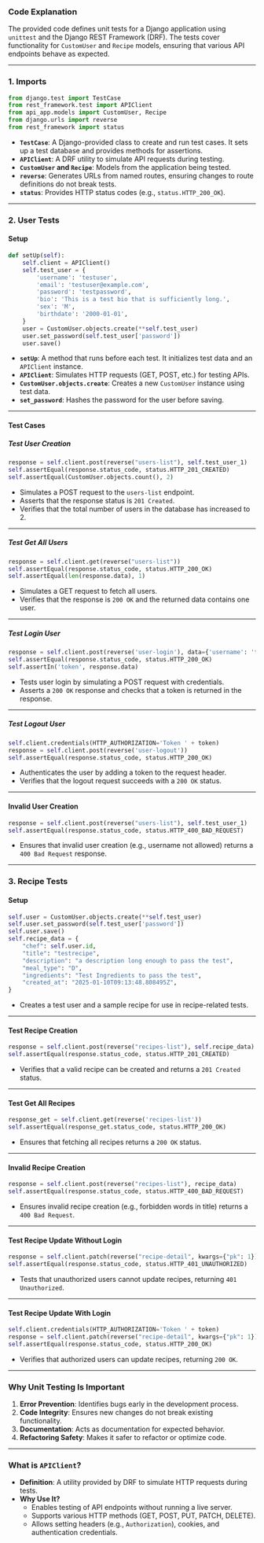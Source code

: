 ### **Code Explanation**

The provided code defines unit tests for a Django application using `unittest` and the Django REST Framework (DRF). The tests cover functionality for `CustomUser` and `Recipe` models, ensuring that various API endpoints behave as expected. 

---

### **1. Imports**

```python
from django.test import TestCase
from rest_framework.test import APIClient
from api_app.models import CustomUser, Recipe
from django.urls import reverse
from rest_framework import status
```

- **`TestCase`**: A Django-provided class to create and run test cases. It sets up a test database and provides methods for assertions.
- **`APIClient`**: A DRF utility to simulate API requests during testing.
- **`CustomUser` and `Recipe`**: Models from the application being tested.
- **`reverse`**: Generates URLs from named routes, ensuring changes to route definitions do not break tests.
- **`status`**: Provides HTTP status codes (e.g., `status.HTTP_200_OK`).

---

### **2. User Tests**

#### **Setup**

```python
def setUp(self):
    self.client = APIClient()
    self.test_user = {
        'username': 'testuser',
        'email': 'testuser@example.com',
        'password': 'testpassword',
        'bio': 'This is a test bio that is sufficiently long.',
        'sex': 'M',
        'birthdate': '2000-01-01',
    }
    user = CustomUser.objects.create(**self.test_user)
    user.set_password(self.test_user['password'])
    user.save()
```

- **`setUp`**: A method that runs before each test. It initializes test data and an `APIClient` instance.
- **`APIClient`**: Simulates HTTP requests (GET, POST, etc.) for testing APIs.
- **`CustomUser.objects.create`**: Creates a new `CustomUser` instance using test data.
- **`set_password`**: Hashes the password for the user before saving.

---

#### **Test Cases**

##### **Test User Creation**

```python
response = self.client.post(reverse("users-list"), self.test_user_1)
self.assertEqual(response.status_code, status.HTTP_201_CREATED)
self.assertEqual(CustomUser.objects.count(), 2)
```

- Simulates a POST request to the `users-list` endpoint.
- Asserts that the response status is `201 Created`.
- Verifies that the total number of users in the database has increased to 2.

---

##### **Test Get All Users**

```python
response = self.client.get(reverse("users-list"))
self.assertEqual(response.status_code, status.HTTP_200_OK)
self.assertEqual(len(response.data), 1)
```

- Simulates a GET request to fetch all users.
- Verifies that the response is `200 OK` and the returned data contains one user.

---

##### **Test Login User**

```python
response = self.client.post(reverse('user-login'), data={'username': 'testuser', 'password': 'testpassword'})
self.assertEqual(response.status_code, status.HTTP_200_OK)
self.assertIn('token', response.data)
```

- Tests user login by simulating a POST request with credentials.
- Asserts a `200 OK` response and checks that a token is returned in the response.

---

##### **Test Logout User**

```python
self.client.credentials(HTTP_AUTHORIZATION='Token ' + token)
response = self.client.post(reverse('user-logout'))
self.assertEqual(response.status_code, status.HTTP_200_OK)
```

- Authenticates the user by adding a token to the request header.
- Verifies that the logout request succeeds with a `200 OK` status.

---

#### **Invalid User Creation**

```python
response = self.client.post(reverse("users-list"), self.test_user_1)
self.assertEqual(response.status_code, status.HTTP_400_BAD_REQUEST)
```

- Ensures that invalid user creation (e.g., username not allowed) returns a `400 Bad Request` response.

---

### **3. Recipe Tests**

#### **Setup**

```python
self.user = CustomUser.objects.create(**self.test_user)
self.user.set_password(self.test_user['password'])
self.user.save()
self.recipe_data = {
    "chef": self.user.id,
    "title": "testrecipe",
    "description": "a description long enough to pass the test",
    "meal_type": "D",
    "ingredients": "Test Ingredients to pass the test",
    "created_at": "2025-01-10T09:13:48.808495Z",
}
```

- Creates a test user and a sample recipe for use in recipe-related tests.

---

#### **Test Recipe Creation**

```python
response = self.client.post(reverse("recipes-list"), self.recipe_data)
self.assertEqual(response.status_code, status.HTTP_201_CREATED)
```

- Verifies that a valid recipe can be created and returns a `201 Created` status.

---

#### **Test Get All Recipes**

```python
response_get = self.client.get(reverse('recipes-list'))
self.assertEqual(response_get.status_code, status.HTTP_200_OK)
```

- Ensures that fetching all recipes returns a `200 OK` status.

---

#### **Invalid Recipe Creation**

```python
response = self.client.post(reverse("recipes-list"), recipe_data)
self.assertEqual(response.status_code, status.HTTP_400_BAD_REQUEST)
```

- Ensures invalid recipe creation (e.g., forbidden words in title) returns a `400 Bad Request`.

---

#### **Test Recipe Update Without Login**

```python
response = self.client.patch(reverse("recipe-detail", kwargs={"pk": 1}), data=recipe_title)
self.assertEqual(response.status_code, status.HTTP_401_UNAUTHORIZED)
```

- Tests that unauthorized users cannot update recipes, returning `401 Unauthorized`.

---

#### **Test Recipe Update With Login**

```python
self.client.credentials(HTTP_AUTHORIZATION='Token ' + token)
response = self.client.patch(reverse("recipe-detail", kwargs={"pk": 1}), data=recipe_title)
self.assertEqual(response.status_code, status.HTTP_200_OK)
```

- Verifies that authorized users can update recipes, returning `200 OK`.

---

### **Why Unit Testing Is Important**

1. **Error Prevention**: Identifies bugs early in the development process.
2. **Code Integrity**: Ensures new changes do not break existing functionality.
3. **Documentation**: Acts as documentation for expected behavior.
4. **Refactoring Safety**: Makes it safer to refactor or optimize code.

---

### **What is `APIClient`?**

- **Definition**: A utility provided by DRF to simulate HTTP requests during tests.
- **Why Use It?**
  - Enables testing of API endpoints without running a live server.
  - Supports various HTTP methods (GET, POST, PUT, PATCH, DELETE).
  - Allows setting headers (e.g., `Authorization`), cookies, and authentication credentials.

